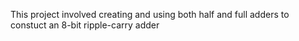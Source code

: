 This project involved creating and using both half and full adders to constuct an 8-bit ripple-carry adder
